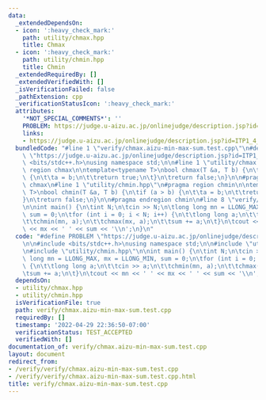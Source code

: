 ```yaml
---
data:
  _extendedDependsOn:
  - icon: ':heavy_check_mark:'
    path: utility/chmax.hpp
    title: Chmax
  - icon: ':heavy_check_mark:'
    path: utility/chmin.hpp
    title: Chmin
  _extendedRequiredBy: []
  _extendedVerifiedWith: []
  _isVerificationFailed: false
  _pathExtension: cpp
  _verificationStatusIcon: ':heavy_check_mark:'
  attributes:
    '*NOT_SPECIAL_COMMENTS*': ''
    PROBLEM: https://judge.u-aizu.ac.jp/onlinejudge/description.jsp?id=ITP1_4_D
    links:
    - https://judge.u-aizu.ac.jp/onlinejudge/description.jsp?id=ITP1_4_D
  bundledCode: "#line 1 \"verify/chmax.aizu-min-max-sum.test.cpp\"\n#define PROBLEM\
    \ \"https://judge.u-aizu.ac.jp/onlinejudge/description.jsp?id=ITP1_4_D\"\n\n#include\
    \ <bits/stdc++.h>\nusing namespace std;\n\n#line 1 \"utility/chmax.hpp\"\n#pragma\
    \ region chmax\n\ntemplate<typename T>\nbool chmax(T &a, T b) {\n\tif (a < b)\
    \ {\n\t\ta = b;\n\t\treturn true;\n\t}\n\treturn false;\n}\n\n#pragma endregion\
    \ chmax\n#line 1 \"utility/chmin.hpp\"\n#pragma region chmin\n\ntemplate<typename\
    \ T>\nbool chmin(T &a, T b) {\n\tif (a > b) {\n\t\ta = b;\n\t\treturn true;\n\t\
    }\n\treturn false;\n}\n\n#pragma endregion chmin\n#line 8 \"verify/chmax.aizu-min-max-sum.test.cpp\"\
    \n\nint main() {\n\tint N;\n\tcin >> N;\n\tlong long mn = LLONG_MAX, mx = LLONG_MIN,\
    \ sum = 0;\n\tfor (int i = 0; i < N; i++) {\n\t\tlong long a;\n\t\tcin >> a;\n\
    \t\tchmin(mn, a);\n\t\tchmax(mx, a);\n\t\tsum += a;\n\t}\n\tcout << mn << ' '\
    \ << mx << ' ' << sum << '\\n';\n}\n"
  code: "#define PROBLEM \"https://judge.u-aizu.ac.jp/onlinejudge/description.jsp?id=ITP1_4_D\"\
    \n\n#include <bits/stdc++.h>\nusing namespace std;\n\n#include \"utility/chmax.hpp\"\
    \n#include \"utility/chmin.hpp\"\n\nint main() {\n\tint N;\n\tcin >> N;\n\tlong\
    \ long mn = LLONG_MAX, mx = LLONG_MIN, sum = 0;\n\tfor (int i = 0; i < N; i++)\
    \ {\n\t\tlong long a;\n\t\tcin >> a;\n\t\tchmin(mn, a);\n\t\tchmax(mx, a);\n\t\
    \tsum += a;\n\t}\n\tcout << mn << ' ' << mx << ' ' << sum << '\\n';\n}"
  dependsOn:
  - utility/chmax.hpp
  - utility/chmin.hpp
  isVerificationFile: true
  path: verify/chmax.aizu-min-max-sum.test.cpp
  requiredBy: []
  timestamp: '2022-04-29 22:36:50-07:00'
  verificationStatus: TEST_ACCEPTED
  verifiedWith: []
documentation_of: verify/chmax.aizu-min-max-sum.test.cpp
layout: document
redirect_from:
- /verify/verify/chmax.aizu-min-max-sum.test.cpp
- /verify/verify/chmax.aizu-min-max-sum.test.cpp.html
title: verify/chmax.aizu-min-max-sum.test.cpp
---
```

